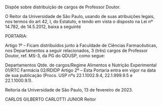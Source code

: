 Dispõe sobre distribuição de cargos de Professor Doutor.

O Reitor da Universidade de São Paulo, usando de suas atribuições legais, nos termos do art 42, I, do Estatuto, e tendo em vista o disposto na Lei nº 14.782, de 14.5.2012, baixa a seguinte

PORTARIA:

Artigo 1º – Ficam distribuídos junto à Faculdade de Ciências Farmacêuticas, nos Departamentos a seguir relacionados, 3 (três) cargos de Professor Doutor, ref. MS-3, da PG do QDUSP, como segue:

Departamentos	Qtde. de cargos/Regime
Alimentos e Nutrição Experimental	01/RTC
Farmácia	02/RDIDP
Artigo 2º – Esta Portaria entra em vigor na data de sua publicação (Procs. USP nºs 22.1.1002.9.4, 22.1.999.9.5 e 22.1.1000.9.1).

Reitoria da Universidade de São Paulo, 13 de fevereiro de 2023.

CARLOS GILBERTO CARLOTTI JUNIOR
Reitor